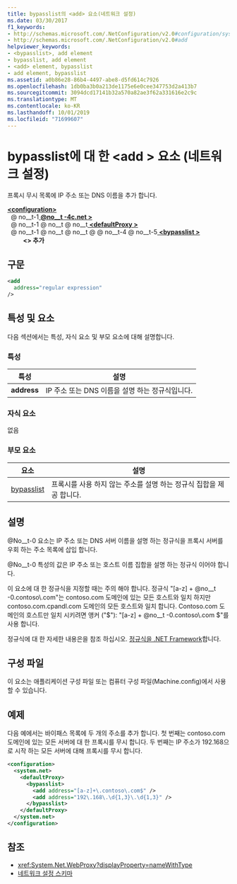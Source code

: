 ```yaml
---
title: bypasslist의 <add> 요소(네트워크 설정)
ms.date: 03/30/2017
f1_keywords:
- http://schemas.microsoft.com/.NetConfiguration/v2.0#configuration/system.net/defaultProxy/bypasslist/add
- http://schemas.microsoft.com/.NetConfiguration/v2.0#add
helpviewer_keywords:
- <bypasslist>, add element
- bypasslist, add element
- <add> element, bypasslist
- add element, bypasslist
ms.assetid: a0b86e28-86b4-4497-abe8-d5fd614c7926
ms.openlocfilehash: 1db0ba3b0a213de1175e6e0cee347753d2a413b7
ms.sourcegitcommit: 3094dcd17141b32a570a82ae3f62a331616e2c9c
ms.translationtype: MT
ms.contentlocale: ko-KR
ms.lasthandoff: 10/01/2019
ms.locfileid: "71699607"
---
```

# <a name="add-element-for-bypasslist-network-settings"></a>bypasslist에 대 한 \<add > 요소 (네트워크 설정)
프록시 무시 목록에 IP 주소 또는 DNS 이름을 추가 합니다.  
  
[ **\<configuration>** ](../configuration-element.md)  
&nbsp; @ no__t-1[ **@no__t -4c.net >** ](system-net-element-network-settings.md)  
&nbsp; @ no__t-1 @ no__t @ no__t[ **\<defaultProxy >** ](defaultproxy-element-network-settings.md)  
&nbsp; @ no__t-1 @ no__t @ no__t @ @ no__t-4 @ no__t-5[ **\<bypasslist >** ](bypasslist-element-network-settings.md)  
&nbsp;&nbsp;&nbsp;&nbsp;&nbsp;&nbsp;&nbsp;&nbsp; **\<> 추가**  
  
## <a name="syntax"></a>구문  
  
```xml  
<add   
  address="regular expression"   
/>  
```  
  
## <a name="attributes-and-elements"></a>특성 및 요소  
 다음 섹션에서는 특성, 자식 요소 및 부모 요소에 대해 설명합니다.  
  
### <a name="attributes"></a>특성  
  
|**특성**|**설명**|  
|-------------------|---------------------|  
|**address**|IP 주소 또는 DNS 이름을 설명 하는 정규식입니다.|  
  
### <a name="child-elements"></a>자식 요소  
 없음  
  
### <a name="parent-elements"></a>부모 요소  
  
|**요소**|**설명**|  
|-----------------|---------------------|  
|[bypasslist](bypasslist-element-network-settings.md)|프록시를 사용 하지 않는 주소를 설명 하는 정규식 집합을 제공 합니다.|  
  
## <a name="remarks"></a>설명  
 @No__t-0 요소는 IP 주소 또는 DNS 서버 이름을 설명 하는 정규식을 프록시 서버를 우회 하는 주소 목록에 삽입 합니다.  
  
 @No__t-0 특성의 값은 IP 주소 또는 호스트 이름 집합을 설명 하는 정규식 이어야 합니다.  
  
 이 요소에 대 한 정규식을 지정할 때는 주의 해야 합니다. 정규식 "[a-z] + @no__t -0.contoso\\.com"는 contoso.com 도메인에 있는 모든 호스트와 일치 하지만 contoso.com.cpandl.com 도메인의 모든 호스트와 일치 합니다. Contoso.com 도메인의 호스트만 일치 시키려면 앵커 ("$"): "[a-z] + @no__t -0.contoso\\.com $"를 사용 합니다.  
  
 정규식에 대 한 자세한 내용은을 참조 하십시오. [정규식을 .NET Framework](../../../../standard/base-types/regular-expressions.md)합니다.  
  
## <a name="configuration-files"></a>구성 파일  
 이 요소는 애플리케이션 구성 파일 또는 컴퓨터 구성 파일(Machine.config)에서 사용할 수 있습니다.  
  
## <a name="example"></a>예제  
 다음 예에서는 바이패스 목록에 두 개의 주소를 추가 합니다. 첫 번째는 contoso.com 도메인에 있는 모든 서버에 대 한 프록시를 무시 합니다. 두 번째는 IP 주소가 192.168으로 시작 하는 모든 서버에 대해 프록시를 무시 합니다.  
  
```xml  
<configuration>  
  <system.net>  
    <defaultProxy>  
      <bypasslist>  
        <add address="[a-z]+\.contoso\.com$" />  
        <add address="192\.168\.\d{1,3}\.\d{1,3}" />  
      </bypasslist>  
    </defaultProxy>  
  </system.net>  
</configuration>  
```  
  
## <a name="see-also"></a>참조

- <xref:System.Net.WebProxy?displayProperty=nameWithType>
- [네트워크 설정 스키마](index.md)
